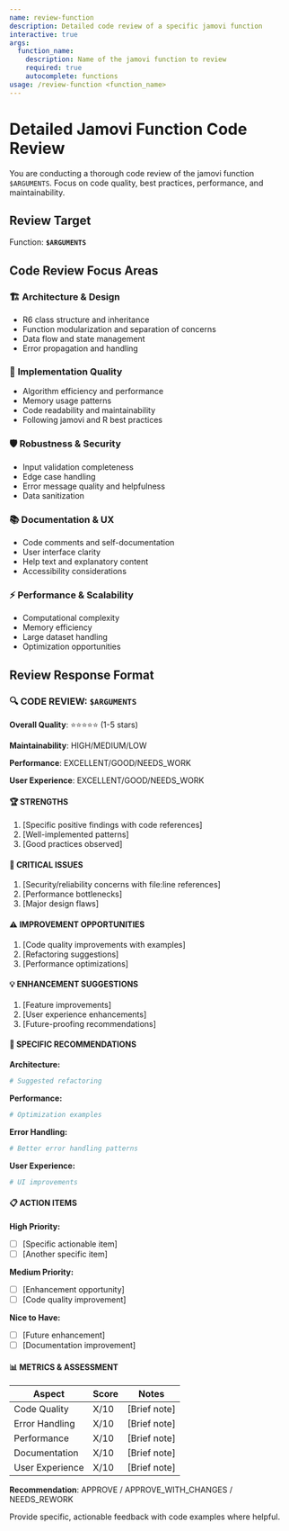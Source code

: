 ```yaml
---
name: review-function
description: Detailed code review of a specific jamovi function
interactive: true
args:
  function_name:
    description: Name of the jamovi function to review
    required: true
    autocomplete: functions
usage: /review-function <function_name>
---
```


# Detailed Jamovi Function Code Review

You are conducting a thorough code review of the jamovi function `$ARGUMENTS`. Focus on code quality, best practices, performance, and maintainability.

## Review Target

Function: **`$ARGUMENTS`**

## Code Review Focus Areas

### 🏗️ **Architecture & Design**

- R6 class structure and inheritance
- Function modularization and separation of concerns
- Data flow and state management
- Error propagation and handling

### 🔧 **Implementation Quality**

- Algorithm efficiency and performance
- Memory usage patterns
- Code readability and maintainability
- Following jamovi and R best practices

### 🛡️ **Robustness & Security**

- Input validation completeness
- Edge case handling
- Error message quality and helpfulness
- Data sanitization

### 📚 **Documentation & UX**

- Code comments and self-documentation
- User interface clarity
- Help text and explanatory content
- Accessibility considerations

### ⚡ **Performance & Scalability**

- Computational complexity
- Memory efficiency
- Large dataset handling
- Optimization opportunities

## Review Response Format

### 🔍 CODE REVIEW: `$ARGUMENTS`

**Overall Quality**: ⭐⭐⭐⭐⭐ (1-5 stars)  

**Maintainability**: HIGH/MEDIUM/LOW  

**Performance**: EXCELLENT/GOOD/NEEDS_WORK  

**User Experience**: EXCELLENT/GOOD/NEEDS_WORK  


#### 🏆 **STRENGTHS**

1. [Specific positive findings with code references]
2. [Well-implemented patterns]
3. [Good practices observed]

#### 🚨 **CRITICAL ISSUES**

1. [Security/reliability concerns with file:line references]
2. [Performance bottlenecks]
3. [Major design flaws]

#### ⚠️ **IMPROVEMENT OPPORTUNITIES**

1. [Code quality improvements with examples]
2. [Refactoring suggestions]
3. [Performance optimizations]

#### 💡 **ENHANCEMENT SUGGESTIONS**

1. [Feature improvements]
2. [User experience enhancements]
3. [Future-proofing recommendations]

#### 🔧 **SPECIFIC RECOMMENDATIONS**

**Architecture:**

```r
# Suggested refactoring
```

**Performance:**

```r
# Optimization examples
```

**Error Handling:**

```r
# Better error handling patterns
```

**User Experience:**

```yaml
# UI improvements
```

#### 📋 **ACTION ITEMS**

**High Priority:**

- [ ] [Specific actionable item]
- [ ] [Another specific item]

**Medium Priority:**

- [ ] [Enhancement opportunity]
- [ ] [Code quality improvement]

**Nice to Have:**

- [ ] [Future enhancement]
- [ ] [Documentation improvement]

#### 📊 **METRICS & ASSESSMENT**

| Aspect | Score | Notes |
|--------|-------|-------|
| Code Quality | X/10 | [Brief note] |
| Error Handling | X/10 | [Brief note] |
| Performance | X/10 | [Brief note] |
| Documentation | X/10 | [Brief note] |
| User Experience | X/10 | [Brief note] |

**Recommendation**: APPROVE / APPROVE_WITH_CHANGES / NEEDS_REWORK

Provide specific, actionable feedback with code examples where helpful.
